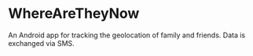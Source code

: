 # WhereAreTheyNow
An Android app for tracking the geolocation of family and friends. Data is exchanged via SMS.

